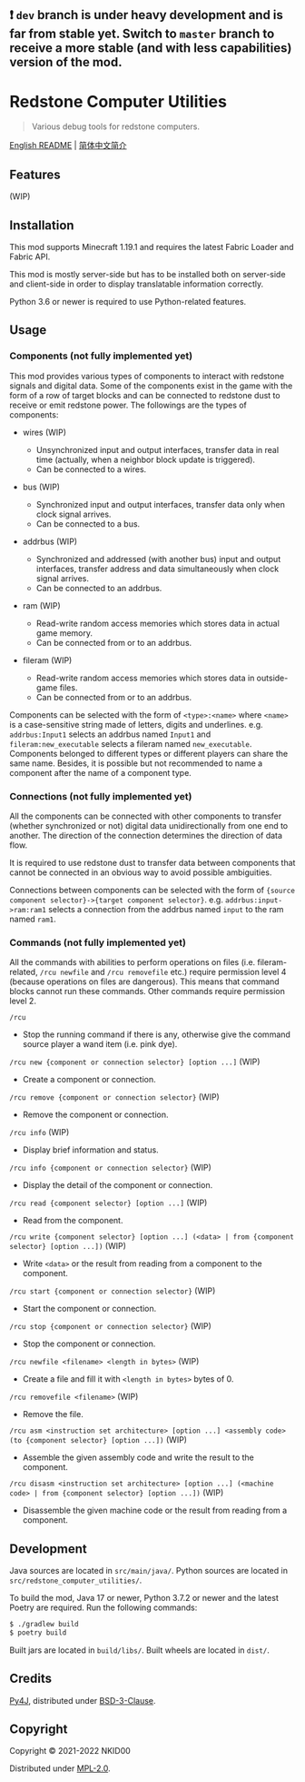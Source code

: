 ## ❗ `dev` branch is under heavy development and is far from stable yet. Switch to `master` branch to receive a more stable (and with less capabilities) version of the mod.

# Redstone Computer Utilities

> Various debug tools for redstone computers.

[English README](./README.md) | [简体中文简介](./README.zh_cn.md)

## Features

(WIP)

<!-- - Use easy-to-debug files outside the game as RAMs for your redstone computers
- Adjustable bus sizes from 1 to 64 bits and shapes from horizontal, vertical ~~to even sloping lines~~(WIP)
- Different RAM types (read-only and write-only) as well as different clock types (positive, negative and dual edge triggering)
- Set-up instructions that are user-friendly
- Built-in English and 简体中文 (Simplified Chinese) translation -->

## Installation

This mod supports Minecraft 1.19.1 and requires the latest Fabric Loader and Fabric API.

This mod is mostly server-side but has to be installed both on server-side and client-side in order to display translatable information correctly.

Python 3.6 or newer is required to use Python-related features.

## Usage

### Components (not fully implemented yet)

This mod provides various types of components to interact with redstone signals and digital data. Some of the components exist in the game with the form of a row of target blocks and can be connected to redstone dust to receive or emit redstone power. The followings are the types of components:

- wires (WIP)
  - Unsynchronized input and output interfaces, transfer data in real time (actually, when a neighbor block update is triggered).
  - Can be connected to a wires.

- bus (WIP)
  - Synchronized input and output interfaces, transfer data only when clock signal arrives.
  - Can be connected to a bus.

- addrbus (WIP)
  - Synchronized and addressed (with another bus) input and output interfaces, transfer address and data simultaneously when clock signal arrives.
  - Can be connected to an addrbus.

- ram (WIP)
  - Read-write random access memories which stores data in actual game memory.
  - Can be connected from or to an addrbus.

- fileram (WIP)
  - Read-write random access memories which stores data in outside-game files.
  - Can be connected from or to an addrbus.

Components can be selected with the form of `<type>:<name>` where `<name>` is a case-sensitive string made of letters, digits and underlines. e.g. `addrbus:Input1` selects an addrbus named `Input1` and `fileram:new_executable` selects a fileram named `new_executable`. Components belonged to different types or different players can share the same name. Besides, it is possible but not recommended to name a component after the name of a component type.

### Connections (not fully implemented yet)

All the components can be connected with other components to transfer (whether synchronized or not) digital data unidirectionally from one end to another. The direction of the connection determines the direction of data flow.

It is required to use redstone dust to transfer data between components that cannot be connected in an obvious way to avoid possible ambiguities.

Connections between components can be selected with the form of `{source component selector}->{target component selector}`. e.g. `addrbus:input->ram:ram1` selects a connection from the addrbus named `input` to the ram named `ram1`.

### Commands (not fully implemented yet)

All the commands with abilities to perform operations on files (i.e. fileram-related, `/rcu newfile` and `/rcu removefile` etc.) require permission level 4 (because operations on files are dangerous). This means that command blocks cannot run these commands. Other commands require permission level 2.

`/rcu`
- Stop the running command if there is any, otherwise give the command source player a wand item (i.e. pink dye).

`/rcu new {component or connection selector} [option ...]` (WIP)
- Create a component or connection.

`/rcu remove {component or connection selector}` (WIP)
- Remove the component or connection.

`/rcu info` (WIP)
- Display brief information and status.

`/rcu info {component or connection selector}` (WIP)
- Display the detail of the component or connection.

`/rcu read {component selector} [option ...]` (WIP)
- Read from the component.

`/rcu write {component selector} [option ...] (<data> | from {component selector} [option ...])` (WIP)
- Write `<data>` or the result from reading from a component to the component.

`/rcu start {component or connection selector}` (WIP)
- Start the component or connection.

`/rcu stop {component or connection selector}` (WIP)
- Stop the component or connection.

`/rcu newfile <filename> <length in bytes>` (WIP)
- Create a file and fill it with `<length in bytes>` bytes of 0.

`/rcu removefile <filename>` (WIP)
- Remove the file.

`/rcu asm <instruction set architecture> [option ...] <assembly code> (to {component selector} [option ...])` (WIP)
- Assemble the given assembly code and write the result to the component.

`/rcu disasm <instruction set architecture> [option ...] (<machine code> | from {component selector} [option ...])` (WIP)
- Disassemble the given machine code or the result from reading from a component.

## Development

Java sources are located in `src/main/java/`. Python sources are located in `src/redstone_computer_utilities/`.

To build the mod, Java 17 or newer, Python 3.7.2 or newer and the latest Poetry are required. Run the following commands:

```sh
$ ./gradlew build
$ poetry build
```

Built jars are located in `build/libs/`. Built wheels are located in `dist/`.

## Credits

[Py4J](https://www.py4j.org/), distributed under [BSD-3-Clause](https://github.com/py4j/py4j/blob/master/LICENSE.txt).

## Copyright

Copyright © 2021-2022 NKID00

Distributed under [MPL-2.0](./LICENSE).
